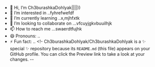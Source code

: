- 👋 Hi, I’m Ch3burashkaDohlyak||||))
- 👀 I’m interested in ..fyhrefwefdf
- 🌱 I’m currently learning ..x,mjhfxtk
- 💞️ I’m looking to collaborate on ...vfcuyjgkvbuuilhjk
- 📫 How to reach me ...swaerdtfujhk
- 😄 Pronouns: ..
- ⚡ Fun fact: ..
<!-
Ch3burashkaDohlyak/Ch3burashkaDohlyak is a ✨ special ✨ repository because its `README.md` (this file) appears on your GitHub profile.
You can click the Preview link to take a look at your changes.
--
